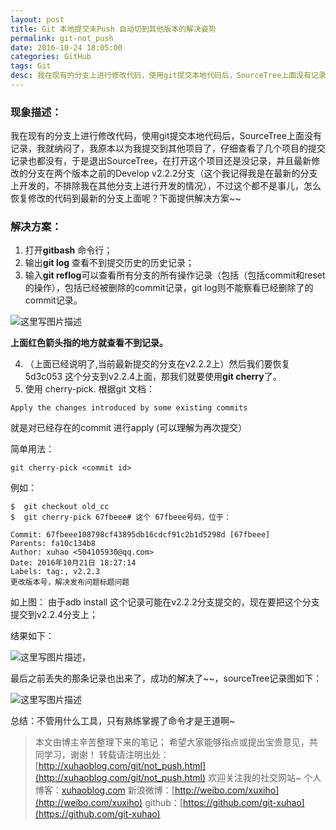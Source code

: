 ```yaml
---
layout: post
title: Git 本地提交未Push 自动切到其他版本的解决姿势
permalink: git-not_push
date: 2016-10-24 18:05:00
categories: GitHub
tags: Git
desc: 我在现有的分支上进行修改代码，使用git提交本地代码后，SourceTree上面没有记录，我就纳闷了，我原本以为我提交到其他项目了，仔细查看了几个项目的提交记录也都没有，于是退出SourceTree，在打开这个项目还是没记录，并且最新修改的分支在两个版本之前的Develop v2.2.2分支（这个我记得我是在最新的分支上开发的，不排除我在其他分支上进行开发的情况），不过这个都不是事儿，怎么恢复修改的代码到最新的分支上面呢？下面提供解决方案~~
---
```



### **现象描述：**

我在现有的分支上进行修改代码，使用git提交本地代码后，SourceTree上面没有记录，我就纳闷了，我原本以为我提交到其他项目了，仔细查看了几个项目的提交记录也都没有，于是退出SourceTree，在打开这个项目还是没记录，并且最新修改的分支在两个版本之前的Develop v2.2.2分支（这个我记得我是在最新的分支上开发的，不排除我在其他分支上进行开发的情况），不过这个都不是事儿，怎么恢复修改的代码到最新的分支上面呢？下面提供解决方案~~

### **解决方案：**

1. 打开**gitbash** 命令行；
2. 输出**git log** 查看不到提交历史的历史记录；  
3. 输入**git reflog**可以查看所有分支的所有操作记录（包括（包括commit和reset的操作），包括已经被删除的commit记录，git log则不能察看已经删除了的commit记录。

![这里写图片描述](https://img-blog.csdn.net/20161024172334515)

**上面红色箭头指的地方就查看不到记录。**
<!-- more -->
 4. （上面已经说明了,当前最新提交的分支在v2.2.2上）然后我们要恢复5d3c053 这个分支到v2.2.4上面，那我们就要使用**git cherry**了。
 5. 使用 cherry-pick.  根据git 文档：

```
Apply the changes introduced by some existing commits 
```

就是对已经存在的commit 进行apply (可以理解为再次提交）

简单用法：

```
git cherry-pick <commit id>
```


例如：


```
$  git checkout old_cc
$  git cherry-pick 67fbeee# 这个 67fbeee号码，位于：
```

```
Commit: 67fbeee108798cf43895db16cdcf91c2b1d5298d [67fbeee]
Parents: fa10c134b8
Author: xuhao <504105930@qq.com>
Date: 2016年10月21日 18:27:14
Labels: tag:, v2.2.3
更改版本号，解决发布问题标题问题

```

如上图：
由于adb install 这个记录可能在v2.2.2分支提交的，现在要把这个分支提交到v2.2.4分支上；

结果如下：

![这里写图片描述](https://img-blog.csdn.net/20161024175356461)，

最后之前丢失的那条记录也出来了，成功的解决了~~，sourceTree记录图如下：

![这里写图片描述](https://img-blog.csdn.net/20161024175647103)

总结：不管用什么工具，只有熟练掌握了命令才是王道啊~

> 本文由博主辛苦整理下来的笔记； 
> 希望大家能够指点或提出宝贵意见，共同学习，谢谢！ 
> 转载请注明出处：[http://xuhaoblog.com/git/not_push.html](http://xuhaoblog.com/git/not_push.html)
> 欢迎关注我的社交网站~
> 个人博客：[xuhaoblog.com](http://xuhaoblog.com)
> 新浪微博：[http://weibo.com/xuxiho](http://weibo.com/xuxiho)
> github：[https://github.com/git-xuhao](https://github.com/git-xuhao)

